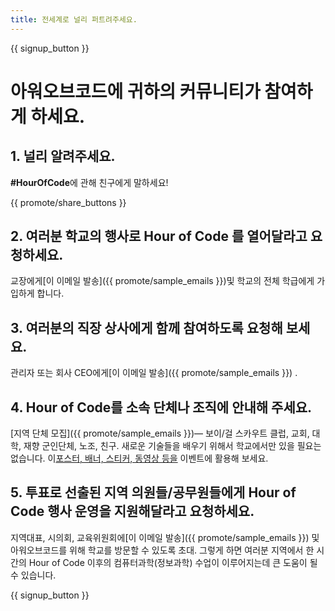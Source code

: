 ```yaml
---
title: 전세계로 널리 퍼트려주세요.
---
```


{{ signup_button }}

# 아워오브코드에 귀하의 커뮤니티가 참여하게 하세요.

## 1. 널리 알려주세요.

**#HourOfCode**에 관해 친구에게 말하세요!

{{ promote/share_buttons }}

## 2. 여러분 학교의 행사로 Hour of Code 를 열어달라고 요청하세요.

교장에게[이 이메일 발송]({{ promote/sample_emails }})및 학교의 전체 학급에게 가입하게 합니다.

## 3. 여러분의 직장 상사에게 함께 참여하도록 요청해 보세요.

관리자 또는 회사 CEO에게[이 이메일 발송]({{ promote/sample_emails }}) .

## 4. Hour of Code를 소속 단체나 조직에 안내해 주세요.

[지역 단체 모집]({{ promote/sample_emails }})— 보이/걸 스카우트 클럽, 교회, 대학, 재향 군인단체, 노조, 친구. 새로운 기술들을 배우기 위해서 학교에서만 있을 필요는 없습니다. 이[포스터, 배너, 스티커, 동영상 등을](/promote/resources) 이벤트에 활용해 보세요.

## 5. 투표로 선출된 지역 의원들/공무원들에게 Hour of Code 행사 운영을 지원해달라고 요청하세요.

지역대표, 시의회, 교육위원회에[이 이메일 발송]({{ promote/sample_emails }}) 및 아워오브코드를 위해 학교를 방문할 수 있도록 초대. 그렇게 하면 여러분 지역에서 한 시간의 Hour of Code 이후의 컴퓨터과학(정보과학) 수업이 이루어지는데 큰 도움이 될 수 있습니다.

{{ signup_button }}